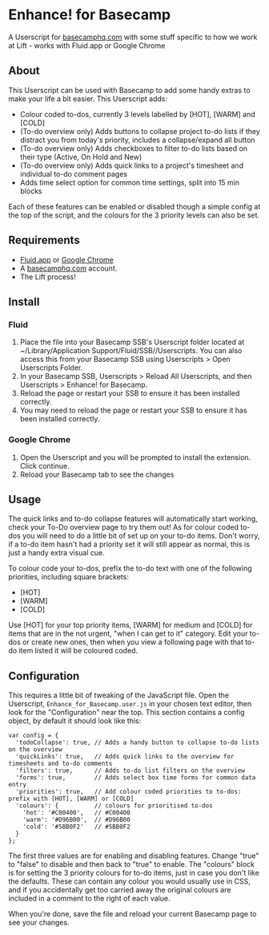 # Enhance! for Basecamp

A Userscript for [basecamphq.com](http://basecamphq.com)  with some stuff specific to how we work at Lift - works with Fluid.app or Google Chrome

## About

This Userscript can be used with Basecamp to add some handy extras to make your life a bit easier. This Userscript adds:

* Colour coded to-dos, currently 3 levels labelled by [HOT], [WARM] and [COLD]
* (To-do overview only) Adds buttons to collapse project to-do lists if they distract you from today's priority, includes a collapse/expand all button
* (To-do overview only) Adds checkboxes to filter to-do lists based on their type (Active, On Hold and New)
* (To-do overview only) Adds quick links to a project's timesheet and individual to-do comment pages
* Adds time select option for common time settings, split into 15 min blocks

Each of these features can be enabled or disabled though a simple config at the top of the script, and the colours for the 3 priority levels can also be set.

## Requirements

* [Fluid.app](http://fluidapp.com/) or [Google Chrome](http://www.google.com/chrome)
* A [basecamphq.com](http://basecamphq.com) account.
* The Lift process!

## Install

### Fluid

1. Place the file into your Basecamp SSB's Userscript folder located at ~/Library/Application Support/Fluid/SSB/<your-ssb-name>/Userscripts. You can also access this from your Basecamp SSB using Userscripts > Open Userscripts Folder.
2. In your Basecamp SSB, Userscripts > Reload All Userscripts, and then Userscripts > Enhance! for Basecamp.
3. Reload the page or restart your SSB to ensure it has been installed correctly.
4. You may need to reload the page or restart your SSB to ensure it has been installed correctly.

### Google Chrome

1. Open the Userscript and you will be prompted to install the extension. Click continue.
2. Reload your Basecamp tab to see the changes

## Usage

The quick links and to-do collapse features will automatically start working, check your To-Do overview page to try them out! As for colour coded to-dos you will need to do a little bit of set up on your to-do items. Don't worry, if a to-do item hasn't had a priority set it will still appear as normal, this is just a handy extra visual cue.

To colour code your to-dos, prefix the to-do text with one of the following priorities, including square brackets:

* [HOT]
* [WARM]
* [COLD]

Use [HOT] for your top priority items, [WARM] for medium and [COLD] for items that are in the not urgent, "when I can get to it" category. Edit your to-dos or create new ones, then when you view a following page with that to-do item listed it will be coloured coded.

## Configuration

This requires a little bit of tweaking of the JavaScript file. Open the Userscript, `Enhance_for_Basecamp.user.js` in your chosen text editor, then look for the "Configuration" near the top. This section contains a config object, by default it should look like this:

    var config = {
      'todoCollapse': true, // Adds a handy button to collapse to-do lists on the overview
      'quickLinks': true,   // Adds quick links to the overview for timesheets and to-do comments
      'filters': true,      // Adds to-do list filters on the overview
      'forms': true,        // Adds select box time forms for common data entry
      'priorities': true,   // Add colour coded priorities to to-dos: prefix with [HOT], [WARM] or [COLD]
      'colours': {          // colours for prioritised to-dos
        'hot': '#C00400',   // #C00400
        'warm': '#D96B00',  // #D96B00
        'cold': '#5BB0F2'   // #5BB0F2
      }
    };

The first three values are for enabling and disabling features. Change "true" to "false" to disable and then back to "true" to enable. The "colours" block is for setting the 3 priority colours for to-do items, just in case you don't like the defaults. These can contain any colour you would usually use in CSS, and if you accidentally get too carried away the original colours are included in a comment to the right of each value.

When you're done, save the file and reload your current Basecamp page to see your changes.
